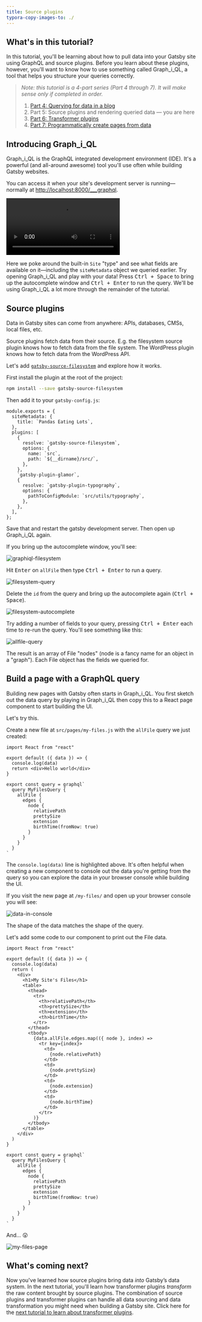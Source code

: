 ```yaml
---
title: Source plugins
typora-copy-images-to: ./
---
```


## What's in this tutorial?

In this tutorial, you'll be learning about how to pull data into your Gatsby site using GraphQL and source plugins. Before you learn about these plugins, however, you'll want to know how to use something called Graph_i_QL, a tool that helps you structure your queries correctly.

> _Note: this tutorial is a 4-part series (Part 4 through 7). It will make sense only if completed in order._
>
> 1.  [Part 4: Querying for data in a blog](/tutorial/part-four/)
> 2.  Part 5: Source plugins and rendering queried data — you are here
> 3.  [Part 6: Transformer plugins](/tutorial/part-six/)
> 4.  [Part 7: Programmatically create pages from data](/tutorial/part-seven/)

## Introducing Graph_i_QL

Graph_i_QL is the GraphQL integrated development environment (IDE). It's a powerful (and all-around awesome) tool
you'll use often while building Gatsby websites.

You can access it when your site's development server is running—normally at
<http://localhost:8000/___graphql>.

<video controls="controls" autoplay="true" loop="true">
  <source type="video/mp4" src="/graphiql-explore.mp4"></source>
  <p>Your browser does not support the video element.</p>
</video>

Here we poke around the built-in `Site` "type" and see what fields are available
on it—including the `siteMetadata` object we queried earlier. Try opening
Graph_i_QL and play with your data! Press <kbd>Ctrl + Space</kbd> to bring up
the autocomplete window and <kbd>Ctrl + Enter</kbd> to run the query. We'll be
using Graph_i_QL a lot more through the remainder of the tutorial.

## Source plugins

Data in Gatsby sites can come from anywhere: APIs, databases, CMSs,
local files, etc.

Source plugins fetch data from their source. E.g. the filesystem source plugin
knows how to fetch data from the file system. The WordPress plugin knows how to
fetch data from the WordPress API.

Let's add [`gatsby-source-filesystem`](/packages/gatsby-source-filesystem/) and
explore how it works.

First install the plugin at the root of the project:

```sh
npm install --save gatsby-source-filesystem
```

Then add it to your `gatsby-config.js`:

```javascript{6-12}
module.exports = {
  siteMetadata: {
    title: `Pandas Eating Lots`,
  },
  plugins: [
    {
      resolve: `gatsby-source-filesystem`,
      options: {
        name: `src`,
        path: `${__dirname}/src/`,
      },
    },
    `gatsby-plugin-glamor`,
    {
      resolve: `gatsby-plugin-typography`,
      options: {
        pathToConfigModule: `src/utils/typography`,
      },
    },
  ],
};
```

Save that and restart the gatsby development server. Then open up Graph_i_QL
again.

If you bring up the autocomplete window, you'll see:

![graphiql-filesystem](graphiql-filesystem.png)

Hit <kbd>Enter</kbd> on `allFile` then type <kbd>Ctrl + Enter</kbd> to run a
query.

![filesystem-query](filesystem-query.png)

Delete the `id` from the query and bring up the autocomplete again (<kbd>Ctrl +
Space</kbd>).

![filesystem-autocomplete](filesystem-autocomplete.png)

Try adding a number of fields to your query, pressing <kbd>Ctrl + Enter</kbd>
each time to re-run the query. You'll see something like this:

![allfile-query](allfile-query.png)

The result is an array of File "nodes" (node is a fancy name for an object in a
"graph"). Each File object has the fields we queried for.

## Build a page with a GraphQL query

Building new pages with Gatsby often starts in Graph_i_QL. You first sketch out
the data query by playing in Graph_i_QL then copy this to a React page component
to start building the UI.

Let's try this.

Create a new file at `src/pages/my-files.js` with the `allFile` query we just
created:

```jsx{4}
import React from "react"

export default ({ data }) => {
  console.log(data)
  return <div>Hello world</div>
}

export const query = graphql`
  query MyFilesQuery {
    allFile {
      edges {
        node {
          relativePath
          prettySize
          extension
          birthTime(fromNow: true)
        }
      }
    }
  }
`
```

The `console.log(data)` line is highlighted above. It's often helpful when
creating a new component to console out the data you're getting from the query
so you can explore the data in your browser console while building the UI.

If you visit the new page at `/my-files/` and open up your browser console you
will see:

![data-in-console](data-in-console.png)

The shape of the data matches the shape of the query.

Let's add some code to our component to print out the File data.

```jsx{5-37}
import React from "react"

export default ({ data }) => {
  console.log(data)
  return (
    <div>
      <h1>My Site's Files</h1>
      <table>
        <thead>
          <tr>
            <th>relativePath</th>
            <th>prettySize</th>
            <th>extension</th>
            <th>birthTime</th>
          </tr>
        </thead>
        <tbody>
          {data.allFile.edges.map(({ node }, index) =>
            <tr key={index}>
              <td>
                {node.relativePath}
              </td>
              <td>
                {node.prettySize}
              </td>
              <td>
                {node.extension}
              </td>
              <td>
                {node.birthTime}
              </td>
            </tr>
          )}
        </tbody>
      </table>
    </div>
  )
}

export const query = graphql`
  query MyFilesQuery {
    allFile {
      edges {
        node {
          relativePath
          prettySize
          extension
          birthTime(fromNow: true)
        }
      }
    }
  }
`
```

And… 😲

![my-files-page](my-files-page.png)

## What's coming next?

Now you've learned how source plugins bring data _into_ Gatsby’s data system. In the next tutorial, you'll learn how transformer plugins _transform_ the raw content brought by source plugins. The combination of source plugins and transformer plugins can handle all data sourcing and data transformation you might need when building a Gatsby site. Click here for the [next tutorial to learn about transformer plugins](/tutorial/part-six/).
